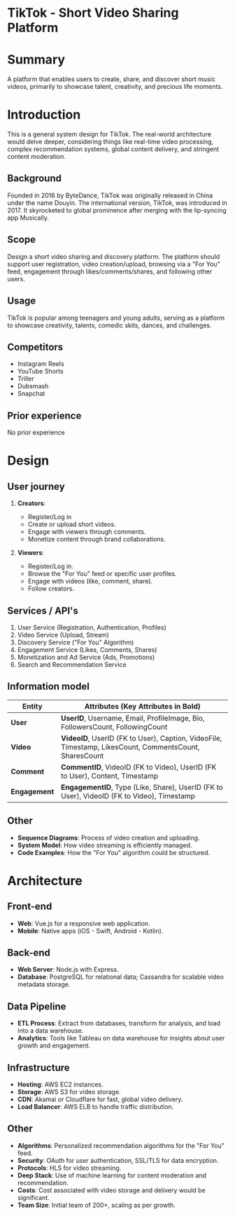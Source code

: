 # TikTok - Short Video Sharing Platform

# Summary

A platform that enables users to create, share, and discover short music videos, primarily to showcase talent, creativity, and precious life moments.

# Introduction

This is a general system design for TikTok. The real-world architecture would delve deeper, considering things like real-time video processing, complex recommendation systems, global content delivery, and stringent content moderation.

## Background

Founded in 2016 by ByteDance, TikTok was originally released in China under the name Douyin. The international version, TikTok, was introduced in 2017. It skyrocketed to global prominence after merging with the lip-syncing app Musically.

## Scope

Design a short video sharing and discovery platform. The platform should support user registration, video creation/upload, browsing via a "For You" feed, engagement through likes/comments/shares, and following other users.

## Usage

TikTok is popular among teenagers and young adults, serving as a platform to showcase creativity, talents, comedic skits, dances, and challenges.

## Competitors

- Instagram Reels
- YouTube Shorts
- Triller
- Dubsmash
- Snapchat

## Prior experience

No prior experience

# Design

## User journey

1. **Creators**:

   - Register/Log in
   - Create or upload short videos.
   - Engage with viewers through comments.
   - Monetize content through brand collaborations.

2. **Viewers**:
   - Register/Log in.
   - Browse the "For You" feed or specific user profiles.
   - Engage with videos (like, comment, share).
   - Follow creators.

## Services / API's

1. User Service (Registration, Authentication, Profiles)
2. Video Service (Upload, Stream)
3. Discovery Service ("For You" Algorithm)
4. Engagement Service (Likes, Comments, Shares)
5. Monetization and Ad Service (Ads, Promotions)
6. Search and Recommendation Service

## Information model

| Entity         | Attributes (Key Attributes in Bold)                                                                     |
| -------------- | ------------------------------------------------------------------------------------------------------- |
| **User**       | **UserID**, Username, Email, ProfileImage, Bio, FollowersCount, FollowingCount                          |
| **Video**      | **VideoID**, UserID (FK to User), Caption, VideoFile, Timestamp, LikesCount, CommentsCount, SharesCount |
| **Comment**    | **CommentID**, VideoID (FK to Video), UserID (FK to User), Content, Timestamp                           |
| **Engagement** | **EngagementID**, Type (Like, Share), UserID (FK to User), VideoID (FK to Video), Timestamp             |

## Other

- **Sequence Diagrams**: Process of video creation and uploading.
- **System Model**: How video streaming is efficiently managed.
- **Code Examples**: How the "For You" algorithm could be structured.

# Architecture

## Front-end

- **Web**: Vue.js for a responsive web application.
- **Mobile**: Native apps (iOS - Swift, Android - Kotlin).

## Back-end

- **Web Server**: Node.js with Express.
- **Database**: PostgreSQL for relational data; Cassandra for scalable video metadata storage.

## Data Pipeline

- **ETL Process**: Extract from databases, transform for analysis, and load into a data warehouse.
- **Analytics**: Tools like Tableau on data warehouse for insights about user growth and engagement.

## Infrastructure

- **Hosting**: AWS EC2 instances.
- **Storage**: AWS S3 for video storage.
- **CDN**: Akamai or Cloudflare for fast, global video delivery.
- **Load Balancer**: AWS ELB to handle traffic distribution.

## Other

- **Algorithms**: Personalized recommendation algorithms for the "For You" feed.
- **Security**: OAuth for user authentication, SSL/TLS for data encryption.
- **Protocols**: HLS for video streaming.
- **Deep Stack**: Use of machine learning for content moderation and recommendation.
- **Costs**: Cost associated with video storage and delivery would be significant.
- **Team Size**: Initial team of 200+, scaling as per growth.
